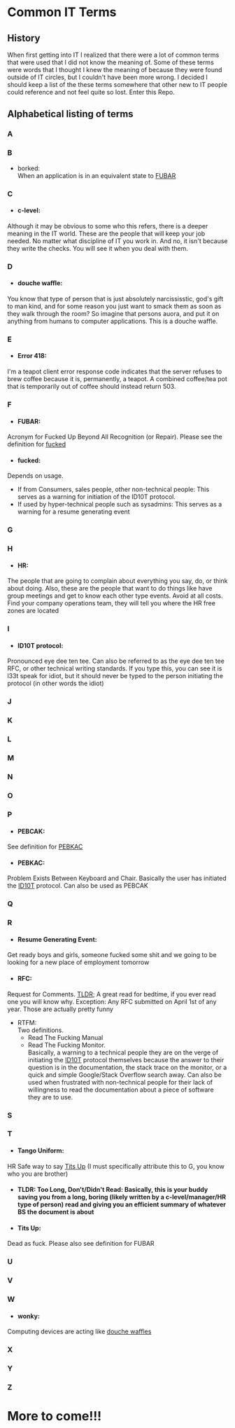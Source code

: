 # Common IT Terms

## History

When first getting into IT I realized that there were a lot of common terms that were used that I did not know the
meaning of. Some of these terms were words that I thought I knew the meaning of because they were found outside of IT
circles, but I couldn't have been more wrong. I decided I should keep a list of the these terms somewhere that other new
to IT people could reference and not feel quite so lost. Enter this Repo.

## Alphabetical listing of terms

### A

### B

- borked:  
When an application is in an equivalent state to [FUBAR](#fubar)

### C

- #### c-level:  
Although it may be obvious to some who this refers, there is a deeper meaning in the IT world. These are the people that will keep your job needed. No matter what discipline of IT you work in. And no, it isn't because they write the checks. You will see it when you deal with them.

### D
- #### douche waffle:  
You know that type of person that is just absolutely narcississtic, god's gift to man kind, and for some reason you just want to smack them as soon as they walk through the room? So imagine that persons auora, and put it on anything from humans to computer applications. This is a douche waffle. 

### E

- #### Error 418:  
I'm a teapot client error response code indicates that the server refuses to brew coffee because it is, permanently, a teapot. A combined coffee/tea pot that is temporarily out of coffee should instead return 503.

### F

- #### FUBAR:  
Acronym for Fucked Up Beyond All Recognition (or Repair). Please see the definition for [fucked](#fucked)
- #### fucked:  
Depends on usage.
  - If from Consumers, sales people, other non-technical people: This serves as a warning for initiation of the ID10T protocol.
  - If used by hyper-technical people such as sysadmins: This serves as a warning for a resume generating event

### G

### H

- #### HR:  
The people that are going to complain about everything you say, do, or think about doing. Also, these are the people that want to do things like have group meetings and get to know each other type events. Avoid at all costs. Find your company operations team, they will tell you where the HR free zones are located

### I

- #### ID10T protocol:  
Pronounced eye dee ten tee. Can also be referred to as the eye dee ten tee RFC, or other technical writing standards. If you type this, you can see it is l33t speak for idiot, but it should never be typed to the person initiating the protocol (in other words the idiot)

### J

### K

### L

### M

### N

### O

### P

- #### PEBCAK:  
See definition for [PEBKAC](#pebkac)
- #### PEBKAC:  
Problem Exists Between Keyboard and Chair. Basically the user has initiated the [ID10T](#id10t-protocol) protocol. Can also be used as PEBCAK

### Q

### R

- #### Resume Generating Event: 
Get ready boys and girls, someone fucked some shit and we going to be looking for a new place of employment tomorrow
- #### RFC:  
Request for Comments. [TLDR](#tldr); A great read for bedtime, if you ever read one you will know why. Exception: Any RFC submitted on April 1st of any year. Those are actually pretty funny
- RTFM:  
Two definitions.
  - Read The Fucking Manual
  - Read The Fucking Monitor.  
  Basically, a warning to a technical people they are on the verge of initiating the [ID10T](#id10t) protocol themselves because the answer to their question is in the documentation, the stack trace on the monitor, or a quick and simple Google/Stack Overflow search away. Can also be used when frustrated with non-technical people for their lack of willingness to read the documentation about a piece of software they are to use.

### S

### T

- #### Tango Uniform:  
HR Safe way to say [Tits Up](#tits-up) (I must specifically attribute this to G, you know who you are brother)
- #### TLDR: Too Long, Don't/Didn't Read: Basically, this is your buddy saving you from a long, boring (likely written by a c-level/manager/HR type of person) read and giving you an efficient summary of whatever BS the document is about
- #### Tits Up:  
Dead as fuck. Please also see definition for FUBAR

### U

### V

### W

- #### wonky:  
Computing devices are acting like [douche waffles](#douch-waffle)

### X

### Y

### Z

# More to come!!!
